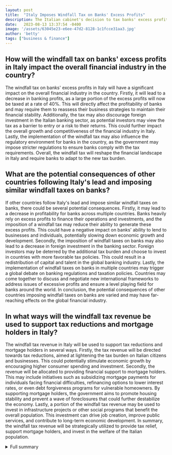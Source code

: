 ```yaml
---
layout: post
title:  "Italy Imposes Windfall Tax on Banks' Excess Profits"
description: The Italian cabinet's decision to tax banks' excess profits has sent shockwaves through the financial industry.
date:   2023-08-13 13:37:54 -0400
image: '/assets/63045e23-e6ee-47d2-8128-1c1fcce31aa3.jpg'
author: 'betty'
tags: ["business & finance"]
---
```


## How will the windfall tax on banks' excess profits in Italy impact the overall financial industry in the country?
The windfall tax on banks' excess profits in Italy will have a significant impact on the overall financial industry in the country. Firstly, it will lead to a decrease in banking profits, as a large portion of the excess profits will now be taxed at a rate of 40%. This will directly affect the profitability of banks and may require them to reassess their business strategies to maintain their financial stability. Additionally, the tax may also discourage foreign investment in the Italian banking sector, as potential investors may view the tax as a barrier to entry or a risk to their returns. This could further impact the overall growth and competitiveness of the financial industry in Italy. Lastly, the implementation of the windfall tax may also influence the regulatory environment for banks in the country, as the government may impose stricter regulations to ensure banks comply with the tax requirements. Overall, the windfall tax will reshape the financial landscape in Italy and require banks to adapt to the new tax burden.

## What are the potential consequences of other countries following Italy's lead and imposing similar windfall taxes on banks?
If other countries follow Italy's lead and impose similar windfall taxes on banks, there could be several potential consequences. Firstly, it may lead to a decrease in profitability for banks across multiple countries. Banks heavily rely on excess profits to finance their operations and investments, and the imposition of a windfall tax may reduce their ability to generate these excess profits. This could have a negative impact on banks' ability to lend to businesses and individuals, potentially slowing down economic growth and development. Secondly, the imposition of windfall taxes on banks may also lead to a decrease in foreign investment in the banking sector. Foreign investors may be deterred by the additional tax burden and choose to invest in countries with more favorable tax policies. This could result in a redistribution of capital and talent in the global banking industry. Lastly, the implementation of windfall taxes on banks in multiple countries may trigger a global debate on banking regulations and taxation policies. Countries may come together to discuss and negotiate new international frameworks to address issues of excessive profits and ensure a level playing field for banks around the world. In conclusion, the potential consequences of other countries imposing windfall taxes on banks are varied and may have far-reaching effects on the global financial industry.

## In what ways will the windfall tax revenue be used to support tax reductions and mortgage holders in Italy?
The windfall tax revenue in Italy will be used to support tax reductions and mortgage holders in several ways. Firstly, the tax revenue will be directed towards tax reductions, aimed at lightening the tax burden on Italian citizens and businesses. This could potentially stimulate economic growth by encouraging higher consumer spending and investment. Secondly, the revenue will be allocated to providing financial support to mortgage holders. This may include initiatives such as subsidizing mortgage payments for individuals facing financial difficulties, refinancing options to lower interest rates, or even debt forgiveness programs for vulnerable homeowners. By supporting mortgage holders, the government aims to promote housing stability and prevent a wave of foreclosures that could further destabilize the economy. Lastly, a portion of the windfall tax revenue may be used to invest in infrastructure projects or other social programs that benefit the overall population. This investment can drive job creation, improve public services, and contribute to long-term economic development. In summary, the windfall tax revenue will be strategically utilized to provide tax relief, support mortgage holders, and invest in the welfare of the Italian population.

<details>
  <summary>Full summary</summary>
# Italy Imposes Windfall Tax on Banks' Excess Profits<br><br>The Italian cabinet's decision to tax banks' excess profits has sent shockwaves through the financial industry. The move not only impacted banking shares in Italy but also caused losses for German banks. Deputy Prime Minister Matteo Salvini emphasized that the tax revenue would be used for tax reductions and supporting mortgage holders.<br><br>## Impact on Italian Banking Shares<br><br>Italy's cabinet recently approved a 40% windfall tax on banks' excess profits in 2023. This unexpected announcement caused a significant drop in Italian banking shares. BPER Banca shares fell by 10%, Banco BPM shares dropped by 9%, and Intesa Sanpaolo and Finecobank saw a decrease of over 8%. UniCredit, one of Italy's largest banks, also experienced a decrease of over 6%.<br><br>## Ripple Effect to German Banks<br><br>The impact of Italy's windfall tax was not limited to the country itself. German banks Commerzbank and Deutsche Bank also faced losses in their shares. This demonstrates the interconnectedness of global banking institutions and the potential for economic decisions in one country to have far-reaching consequences.<br><br>## Salvini's Plans for Tax Reductions and Support<br><br>Italian Deputy Prime Minister Matteo Salvini stated that the levy on banks' excess profits would be used to cut taxes and provide financial support to mortgage holders. This indicates a commitment to easing the financial burden on Italian taxpayers and assisting those struggling with mortgage payments.<br><br>## Concerns of Other Countries Following Suit<br><br>Italy's decision to impose a windfall tax on banks has raised concerns among other countries. Stuart Cole, chief macro economist at Equiti Capital, commented on the tax and its potential impact. This unexpected move may prompt other countries to consider similar measures to generate revenue and address economic disparities.<br><br>## Snapshot of Windfall Taxes in European Countries<br><br>Apart from Italy, other European countries have also implemented windfall taxes or specific duties targeting banks. The Czech Republic recently approved a 60% windfall tax on energy firms and banks. In contrast, France chose not to impose a windfall tax on banks due to their anti-usury law and regulated savings scheme. Germany, under pro-business Finance Minister Christian Lindner, has not discussed implementing a windfall tax on banks. Hungary, on the other hand, introduced windfall tax reductions for banks that increase government bond purchases.<br><br>## Conclusion<br><br>Italy's imposition of a windfall tax on banks' excess profits has sparked intense debate and significant market fluctuations. The decision has not only affected Italian banking shares but has also raised concerns in the international financial community. As the trend of windfall taxes continues in European countries, it remains to be seen how this will shape the future of banking regulations and taxation policies.
</details>
